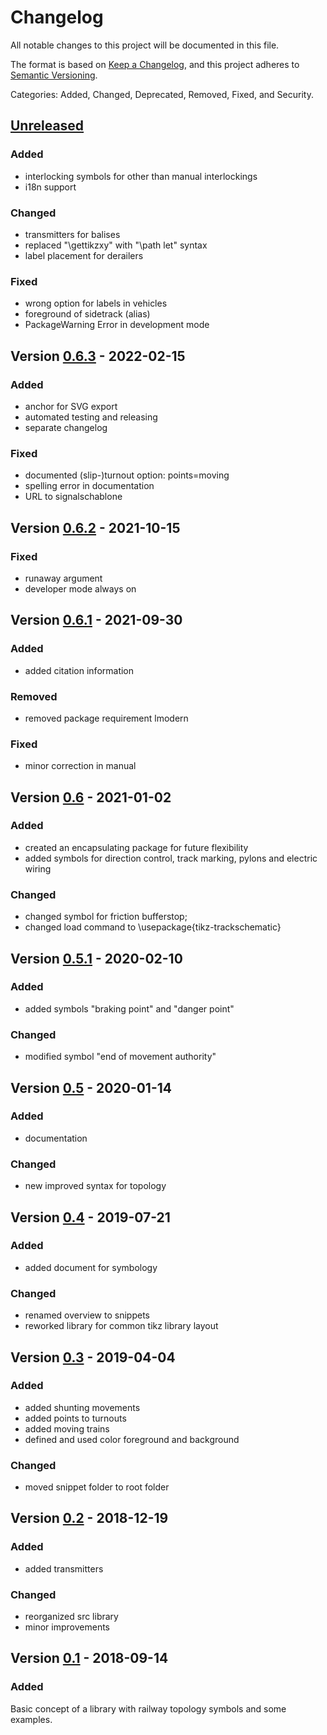 # Changelog
All notable changes to this project will be documented in this file.

The format is based on [Keep a Changelog](https://keepachangelog.com/en/1.0.0/),
and this project adheres to [Semantic Versioning](https://semver.org/spec/v2.0.0.html).

Categories: Added, Changed, Deprecated, Removed, Fixed, and Security.

## [Unreleased]

### Added
 
 * interlocking symbols for other than manual interlockings
 * i18n support

### Changed
  
  * transmitters for balises
  * replaced "\gettikzxy" with "\path let" syntax
  * label placement for derailers

### Fixed

  * wrong option for labels in vehicles
  * foreground of sidetrack (alias)
  * PackageWarning Error in development mode

## Version [0.6.3] - 2022-02-15

### Added

  * anchor for SVG export
  * automated testing and releasing
  * separate changelog

### Fixed

  * documented (slip-)turnout option: points=moving
  * spelling error in documentation
  * URL to signalschablone


## Version [0.6.2] - 2021-10-15

### Fixed

  * runaway argument
  * developer mode always on 


## Version [0.6.1] - 2021-09-30

### Added

  * added citation information

### Removed
  
  * removed package requirement lmodern

### Fixed

  * minor correction in manual


## Version [0.6] - 2021-01-02

### Added

  * created an encapsulating package for future flexibility
  * added symbols for direction control, track marking, pylons and electric wiring

### Changed

  * changed symbol for friction bufferstop;
  * changed load command to \usepackage{tikz-trackschematic}


## Version [0.5.1] - 2020-02-10
  
### Added

  * added symbols "braking point" and "danger point"

### Changed
 
  * modified symbol "end of movement authority"


## Version [0.5] - 2020-01-14

### Added

  * documentation

### Changed

  * new improved syntax for topology


## Version [0.4] - 2019-07-21

### Added

  * added document for symbology

### Changed

  * renamed overview to snippets
  * reworked library for common tikz library layout


## Version [0.3] - 2019-04-04

### Added

  * added shunting movements
  * added points to turnouts
  * added moving trains
  * defined and used color foreground and background

### Changed

  * moved snippet folder to root folder


## Version [0.2] - 2018-12-19

### Added

  * added transmitters

### Changed

  * reorganized src library
  * minor improvements


## Version [0.1] - 2018-09-14

### Added

  Basic concept of a library with railway topology symbols and some examples.


[Unreleased]: https://github.com/railtoolkit/tikz-trackschematic/compare/v0.6.3...master
[0.6.3]: https://github.com/railtoolkit/tikz-trackschematic/compare/v0.6.2...v0.6.3
[0.6.2]: https://github.com/railtoolkit/tikz-trackschematic/compare/v0.6.1...v0.6.2
[0.6.1]: https://github.com/railtoolkit/tikz-trackschematic/compare/v0.6...v0.6.1
[0.6]: https://github.com/railtoolkit/tikz-trackschematic/compare/v0.5.1...v0.6
[0.5.1]: https://github.com/railtoolkit/tikz-trackschematic/compare/v0.5...v0.5.1
[0.5]: https://github.com/railtoolkit/tikz-trackschematic/compare/v0.4...v0.5
[0.4]: https://github.com/railtoolkit/tikz-trackschematic/compare/v0.3...v0.4
[0.3]: https://github.com/railtoolkit/tikz-trackschematic/compare/v0.2...v0.3
[0.2]: https://github.com/railtoolkit/tikz-trackschematic/compare/v0.1...v0.2
[0.1]: https://github.com/railtoolkit/tikz-trackschematic/releases/tag/v0.1